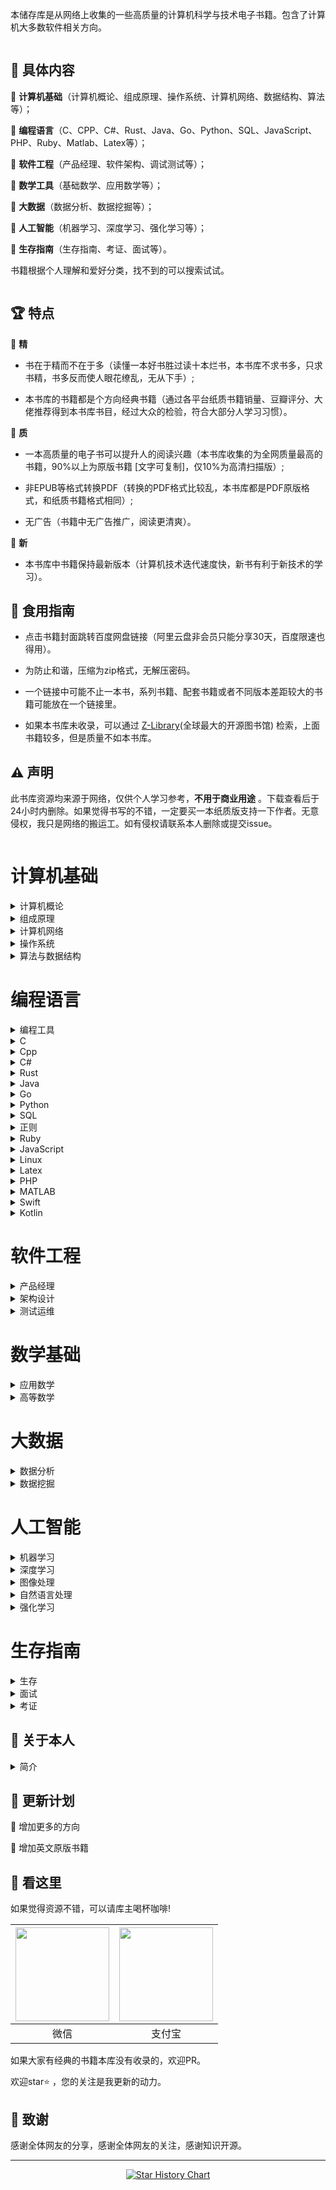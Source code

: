 本储存库是从网络上收集的一些高质量的计算机科学与技术电子书籍。包含了计算机大多数软件相关方向。

<img src="images/bg.jpg"  alt=""/>

## 📘 具体内容

🌟 **计算机基础**（计算机概论、组成原理、操作系统、计算机网络、数据结构、算法等）；

🌟 **编程语言**（C、CPP、C#、Rust、Java、Go、Python、SQL、JavaScript、PHP、Ruby、Matlab、Latex等）；

🌟 **软件工程**（产品经理、软件架构、调试测试等）；

🌟 **数学工具**（基础数学、应用数学等）；

🌟 **大数据**（数据分析、数据挖掘等）；

🌟 **人工智能**（机器学习、深度学习、强化学习等）；

🌟 **生存指南**（生存指南、考证、面试等）。

书籍根据个人理解和爱好分类，找不到的可以搜索试试。

<img src="images/class.svg"  alt=""/>

## 🏆 特点

🌟 **精**

* 书在于精而不在于多（读懂一本好书胜过读十本烂书，本书库不求书多，只求书精，书多反而使人眼花缭乱，无从下手）;

* 本书库的书籍都是个方向经典书籍（通过各平台纸质书籍销量、豆瓣评分、大佬推荐得到本书库书目，经过大众的检验，符合大部分人学习习惯）。

🌟 **质**

* 一本高质量的电子书可以提升人的阅读兴趣（本书库收集的为全网质量最高的书籍，90%以上为原版书籍 [文字可复制]，仅10%为高清扫描版）;

* 非EPUB等格式转换PDF（转换的PDF格式比较乱，本书库都是PDF原版格式，和纸质书籍格式相同）;

* 无广告（书籍中无广告推广，阅读更清爽）。

🌟 **新**

* 本书库中书籍保持最新版本（计算机技术迭代速度快，新书有利于新技术的学习）。

## 🚀 食用指南

* 点击书籍封面跳转百度网盘链接（阿里云盘非会员只能分享30天，百度限速也得用）。

* 为防止和谐，压缩为zip格式，无解压密码。

* 一个链接中可能不止一本书，系列书籍、配套书籍或者不同版本差距较大的书籍可能放在一个链接里。

* 如果本书库未收录，可以通过 [Z-Library](https://zh.zlibrary-east.se)(全球最大的开源图书馆) 检索，上面书籍较多，但是质量不如本书库。

## ⚠️ 声明

此书库资源均来源于网络，仅供个人学习参考，**不用于商业用途**
。下载查看后于24小时内删除。如果觉得书写的不错，一定要买一本纸质版支持一下作者。无意侵权，我只是网络的搬运工。如有侵权请联系本人删除或提交issue。

<img src="images/start.jpg"  alt=""/>

# 计算机基础

<details>
<summary>计算机概论</summary>

| <a href="https://pan.baidu.com/s/1Lr63nh-bSWiF4Z9DOrP_QQ?pwd=579o"> <img src="images/计算机概论/大话计算机 卷1-3.jpg" width="150px"   /></a> | <a href="https://pan.baidu.com/s/1ylI3cdh5YU_W-_xpMpQhpA?pwd=pm74"> <img src="images/计算机概论/计算机科学技术百科全书 (第三版).jpg" width="150px"   /></a> | <a href="https://pan.baidu.com/s/1k_ZvnrezFVcgpjUz4LEtUQ?pwd=93r7"> <img src="images/计算机概论/计算机科学概论 (第13版).jpg" width="150px"   /></a> | <a href="https://pan.baidu.com/s/1vmY9h5DOxZLXZ5w-5TNvrg?pwd=hga8"> <img src="images/计算机概论/计算机科学导论（第4版）.jpg" width="150px"  /></a> |
|-----------------------------------------------------------------------------------------------------------------------------------|------------------------------------------------------------------------------------------------------------------------------------------|---------------------------------------------------------------------------------------------------------------------------------------|------------------------------------------------------------------------------------------------------------------------------------|
| 大话计算机 卷1-3                                                                                                                        | 计算机科学技术百科全书<br> (第三版)                                                                                                                    | 计算机科学概论<br> (第13版)                                                                                                                    | 计算机科学导论<br>（第4版）                                                                                                                   |

</details>


<details>
<summary>组成原理</summary>

| <a href="https://pan.baidu.com/s/1jgbNy15-cO-Jo83ekpSsAA?pwd=aqak"> <img src="images/组成原理/计算机组成  结构化方法（原书第6版）.jpg" width="150px"  /></a> | <a href="https://pan.baidu.com/s/1gFmtF_ooa3WcKDww7-mpzw?pwd=tbrk"> <img src="images/组成原理/计算机组成与设计 硬件软件接口 (第5版).jpg" width="150px"   /></a> | <a href="https://pan.baidu.com/s/1IMt-mSkY9V-P_PoRmnpuTQ?pwd=5a8f"> <img src="images/组成原理/计算机组成与设计：硬件软件接口（ARM版）.jpg" width="150px"   /></a> | <a href="https://pan.baidu.com/s/1OecPfXZpa4OZrXlSHe3pXQ?pwd=9h9p"> <img src="images/组成原理/计算机组成与设计：硬件软件接口（RISC-V版）.jpg" width="150px"   /></a> | <a href="https://pan.baidu.com/s/1e-bqmc7h9YrZrbrCL0PMNw?pwd=l2tv"> <img src="images/组成原理/手把手教你设计CPU-RISC-V处理器篇.jpg" width="150px"  /></a> |
|------------------------------------------------------------------------------------------------------------------------------------------|---------------------------------------------------------------------------------------------------------------------------------------------|---------------------------------------------------------------------------------------------------------------------------------------------|------------------------------------------------------------------------------------------------------------------------------------------------|--------------------------------------------------------------------------------------------------------------------------------------------|
| 计算机组成 <br>（原书第6版）                                                                                                                        | 计算机组成与设计 <br> (第5版)                                                                                                                         | 计算机组成与设计<br>（ARM版）                                                                                                                          | 计算机组成与设计<br>（原书第5版·RISC-V版）                                                                                                                    | 手把手教你设计<br>CPU-RISC-V处理器篇                                                                                                                  |

| <a href="https://pan.baidu.com/s/14hoM_gYlpSB8wnEA7NOGoA?pwd=uikv"> <img src="images/组成原理/电脑组装、维护、维修全能一本通.jpg" width="150px"   /></a> | <a href="https://pan.baidu.com/s/1aWKmCn6I8T38Z4oM_GrRAQ?pwd=l1ar"> <img src="images/组成原理/计算机组装与维护.jpg" width="150px"  /></a> |
|---------------------------------------------------------------------------------------------------------------------------------------|-------------------------------------------------------------------------------------------------------------------------------|
| 电脑组装、维护、维修<br>全能一本通                                                                                                                   | 计算机组装与维护                                                                                                                      |

</details>

<details>
<summary>计算机网络</summary>

| <a href="https://pan.baidu.com/s/1Y3HIQQQf5Q1XDinRKDhILw?pwd=5tu5"> <img src="images/计算机网络/计算机网络 (第8版).jpg" width="150px"  /></a> | <a href="https://pan.baidu.com/s/1GK5n_jlb09onjgCx17jIdg?pwd=oaot"> <img src="images/计算机网络/计算机网络 自顶向下方法 (第七版).jpg" width="150px"   /></a> | <a href="https://pan.baidu.com/s/1Fjixqx-m_wP6Ce-9yCQBZA?pwd=0o4m"> <img src="images/计算机网络/网络是怎样连接的.jpg" width="150px"   /></a> | <a href="https://pan.baidu.com/s/1D0YGzpsS0HGAhhVscjAtBg?pwd=i416"> <img src="images/计算机网络/TCP IP详解 (第2版).jpg" width="150px"   /></a> | <a href="https://pan.baidu.com/s/1hZbqzLH7SLeVAjewg3Y8kw?pwd=u5xf"> <img src="images/计算机网络/计算机网络 系统方法 (第5版).jpg" width="150px"  /></a> |
|-----------------------------------------------------------------------------------------------------------------------------------|-------------------------------------------------------------------------------------------------------------------------------------------|---------------------------------------------------------------------------------------------------------------------------------|---------------------------------------------------------------------------------------------------------------------------------------|----------------------------------------------------------------------------------------------------------------------------------------|
| 计算机网络 (第8版)                                                                                                                       | 计算机网络 <br>自顶向下方法 (第七版)                                                                                                                    | 网络是怎样连接的                                                                                                                        | TCP IP详解 (第2版)                                                                                                                        | 计算机网络 <br>系统方法 (第5版)                                                                                                                   |

| <a href="https://pan.baidu.com/s/1PYhWooeO83keGyhpIPm01Q?pwd=2tnc"> <img src="images/计算机网络/图解HTTP.jpg" width="150px"   /></a> | <a href="https://pan.baidu.com/s/1qRwyW-Vtc8HwEEMxcjk3lg?pwd=e2mn"> <img src="images/计算机网络/图解TCPIP协议.jpg" width="150px"  /></a> |
|-------------------------------------------------------------------------------------------------------------------------------|---------------------------------------------------------------------------------------------------------------------------------|
| 图解HTTP                                                                                                                        | 图解TCPIP协议                                                                                                                       |

</details>

<details>
<summary>操作系统</summary>

| <a href="https://pan.baidu.com/s/1ORueUDElxP19tWReuQX2dg?pwd=2ujj"> <img src="images/操作系统/深入理解计算机系统（原书第3版）.jpg" width="150px"   /></a> | <a href="https://pan.baidu.com/s/13VhcATWABGq16kkBeuXDiw?pwd=ilps"> <img src="images/操作系统/现代操作系统 (第4版).jpg" width="150px"   /></a> | <a href="https://pan.baidu.com/s/1HDTfNKiGh5ephCIoFu3srA?pwd=1t8p"> <img src="images/操作系统/操作系统导论.jpg" width="150px"  /></a> |
|----------------------------------------------------------------------------------------------------------------------------------------|------------------------------------------------------------------------------------------------------------------------------------|-----------------------------------------------------------------------------------------------------------------------------|
| 深入理解计算机系统<br>（原书第3版）                                                                                                                   | 现代操作系统<br> (第4版)                                                                                                                   | 操作系统导论                                                                                                                      |

</details>

<details>
<summary>算法与数据结构</summary>

| <a href="https://pan.baidu.com/s/1sR7j9llPp3HRHSPpOIpwTw?pwd=a0l0"> <img src="images/算法与数据结构/算法导论（原书第3版）.jpg" width="150px"  /></a> | <a href="https://pan.baidu.com/s/1dpcUAAJYcbaZhIpD0DB7wA?pwd=k4te"> <img src="images/算法与数据结构/算法  (第4版).jpg" width="150px"   /></a> | <a href="https://pan.baidu.com/s/1Ua_xvIPOv1S1tY0AAm_FIQ?pwd=h5hz"> <img src="images/算法与数据结构/计算机程序设计艺术1.jpg" width="150px"   /></a> | <a href="https://pan.baidu.com/s/1_d7624s2boAOiJp0tfqviQ?pwd=0vfr"> <img src="images/算法与数据结构/labuladong的算法小抄 .jpg" width="150px"   /></a> | <a href="https://pan.baidu.com/s/1EN_sxbsu0BRlB8otT2CwdQ?pwd=nztq"> <img src="images/算法与数据结构/LeetCode 101 (C++ Version).jpg" width="150px"  /></a> |
|-------------------------------------------------------------------------------------------------------------------------------------|------------------------------------------------------------------------------------------------------------------------------------|-------------------------------------------------------------------------------------------------------------------------------------|-------------------------------------------------------------------------------------------------------------------------------------------|----------------------------------------------------------------------------------------------------------------------------------------------------|
| 算法导论<br>（原书第3版）                                                                                                                     | 算法  (第4版)                                                                                                                          | 计算机程序设计艺术                                                                                                                           | labuladong的<br>算法小抄                                                                                                                       | LeetCode 101 <br>(C++ Version)                                                                                                                     |

| <a href="https://pan.baidu.com/s/1mz0EYOdjeHlzSqRcZnw8XQ?pwd=8s2z"> <img src="images/算法与数据结构/编程珠玑.jpg" width="150px"  /></a> | <a href="https://pan.baidu.com/s/12NygbmBIYEGjGX1d8PQonw?pwd=2hcq"> <img src="images/算法与数据结构/大话数据结构【溢彩加强版】.jpg" width="150px"   /></a> | <a href="https://pan.baidu.com/s/1VAbo3ZzWKlj_fpG1fTjeBQ?pwd=cx39"> <img src="images/算法与数据结构/算法图解.jpg" width="150px"   /></a> | <a href="https://pan.baidu.com/s/18gBHyAmjCVCOjkjtTLMOFA?pwd=4ws5"> <img src="images/算法与数据结构/漫画算法 小灰的算法之旅.jpg" width="150px"   /></a> | <a href="https://pan.baidu.com/s/1q6LUrb2iVFlNH0ickN2AGg?pwd=m3iq"> <img src="images/算法与数据结构/数据结构 (第3版).jpg" width="150px"  /></a> |
|------------------------------------------------------------------------------------------------------------------------------|----------------------------------------------------------------------------------------------------------------------------------------|-------------------------------------------------------------------------------------------------------------------------------|---------------------------------------------------------------------------------------------------------------------------------------|------------------------------------------------------------------------------------------------------------------------------------|
| 编程珠玑                                                                                                                         | 大话数据结构<br>【溢彩加强版】                                                                                                                      | 算法图解                                                                                                                          | 漫画算法 小灰的算法之旅                                                                                                                          | 数据结构 (第3版)                                                                                                                         |

| <a href="https://pan.baidu.com/s/1Xlp3TwIksqVhxldtqj6MSQ?pwd=fi0d"> <img src="images/算法与数据结构/数据结构与算法分析 C语言描述（原书第2版）.jpg" width="150px"  /></a> | <a href="https://pan.baidu.com/s/15jGZTS8fPogcwl_V55U6Bg?pwd=ubrj"> <img src="images/算法与数据结构/数据结构与算法图解.jpg" width="150px"   /></a> | <a href="https://pan.baidu.com/s/1Up0sPQlJ6uqV0ElN6TgYGA?pwd=1124"> <img src="images/算法与数据结构/算法笔记.jpg" width="150px"   /></a> | <a href="https://pan.baidu.com/s/1R_gLEqpluvcYkBkCzf8zNg?pwd=ewxa"> <img src="images/算法与数据结构/算法精粹.jpg" width="150px"   /></a> | <a href="https://pan.baidu.com/s/1Rs0GCpoSAJAcHYGQCHQvBA?pwd=capx"> <img src="images/算法与数据结构/算法设计与分析基础 (第3版).jpg" width="150px"  /></a> |
|------------------------------------------------------------------------------------------------------------------------------------------------|------------------------------------------------------------------------------------------------------------------------------------|-------------------------------------------------------------------------------------------------------------------------------|-------------------------------------------------------------------------------------------------------------------------------|-----------------------------------------------------------------------------------------------------------------------------------------|
| 数据结构与算法分析<br> C语言描述（原书第2版）                                                                                                                     | 数据结构与算法图解                                                                                                                          | 算法笔记                                                                                                                          | 算法精粹                                                                                                                          | 算法设计与分析基础 <br>(第3版)                                                                                                                     |

</details>

# 编程语言

<details>
<summary>编程工具</summary>

| <a href="https://pan.baidu.com/s/1Aa2f4oBqocRdzQYY9-XAAg?pwd=r0o5"> <img src="images/编程工具/PyCharm 中文指南（Win版）v2.0.jpg" width="150px"   /></a> | <a href="https://pan.baidu.com/s/1q7sXG1_QLZInZaI549hfCw?pwd=ywcg"> <img src="images/编程工具/VSCode权威指南.jpg" width="150px"   /></a> | <a href="https://pan.baidu.com/s/17k5k04C6j3g7naQybqHhtg?pwd=ai3f"> <img src="images/编程工具/精通Git (第2版).jpg" width="150px"  /></a> |
|----------------------------------------------------------------------------------------------------------------------------------------------|----------------------------------------------------------------------------------------------------------------------------------|----------------------------------------------------------------------------------------------------------------------------------|
| PyCharm 中文指南<br>（Win版）v2.0                                                                                                                   | VSCode权威指南                                                                                                                       | 精通Git (第2版)                                                                                                                      |

</details>

<details>
<summary>C</summary>

| <a href="https://pan.baidu.com/s/10QgyuoIXaGdvHTwNlKKCBw?pwd=e1h7"> <img src="images/C/C程序设计语言（第2版）.jpg" width="150px"  /></a> | <a href="https://pan.baidu.com/s/1rqjllbH905KUWK3Zobt08w?pwd=mnqr"> <img src="images/C/C Primer Plus（第6版）.jpg" width="150px"   /></a> | <a href="https://pan.baidu.com/s/1IllvcG1hn8y2RcUz-pNasg?pwd=3nc5"> <img src="images/C/C语言程序设计 现代方法 (第2版.修订版).jpg" width="150px"   /></a> | <a href=" "> <img src="images/C/C和指针.jpg" width="150px"  /></a> |
|--------------------------------------------------------------------------------------------------------------------------------|---------------------------------------------------------------------------------------------------------------------------------------|-------------------------------------------------------------------------------------------------------------------------------------------|-----------------------------------------------------------------|
| C程序设计语言<br>（第2版）                                                                                                               | C Primer Plus<br>（第6版）                                                                                                                | C语言程序设计<br>现代方法 (第2版修订版)                                                                                                                  | C和指针                                                            |

</details>


<details>
<summary>Cpp</summary>

| <a href="https://pan.baidu.com/s/19v8pxjZZt0OjTYC0xdjtmw?pwd=oudq"> <img src="images/Cpp/C++ Primer (第5版).jpg" width="150px"  /></a> | <a href="https://pan.baidu.com/s/19v8pxjZZt0OjTYC0xdjtmw?pwd=oudq"> <img src="images/Cpp/C++ Primer习题集（第5版）.jpg" width="150px"   /></a> | <a href="https://pan.baidu.com/s/1N5KR36qg_fKQp6epB4YI2w?pwd=f10q"> <img src="images/Cpp/C++ Primer Plus (第6版).jpg" width="150px"   /></a> | <a href="https://pan.baidu.com/s/1gsHlOO6ZaQnCedjPpxYk3Q?pwd=zjaf"> <img src="images/Cpp/C++标准库 (第2版) .jpg" width="150px"   /></a> | <a href="https://www.aliyundrive.com/s/xdssexskRE7"> <img src="images/Cpp/C++程序设计语言（特别版）.jpg" width="150px"  /></a> |
|--------------------------------------------------------------------------------------------------------------------------------------|-----------------------------------------------------------------------------------------------------------------------------------------|--------------------------------------------------------------------------------------------------------------------------------------------|------------------------------------------------------------------------------------------------------------------------------------|---------------------------------------------------------------------------------------------------------------------|
| C++ Primer<br>(第5版)                                                                                                                  | C++ Primer习题集<br>（第5版）                                                                                                                  | C++ Primer Plus<br> (第6版)                                                                                                                  | C++标准库<br>(第2版)                                                                                                                    | C++程序设计语言<br>（特别版）                                                                                                  |

| <a href="https://pan.baidu.com/s/1o9Lox5SeRd94EzC9_wKRRA?pwd=bvcc"> <img src="images/Cpp/C++程序设计语言 第1～3部分（第4版）.jpg" width="150px"  /></a> | <a href="https://pan.baidu.com/s/1WKWU36Vl6EGiKozeXjQJjg?pwd=qt2c"> <img src="images/Cpp/C++程序设计语言 第4部分（第4版）.jpg" width="150px"   /></a> | <a href="https://pan.baidu.com/s/1k2CaxPvdza6duoOicOSTCA?pwd=wvi2"> <img src="images/Cpp/C++20高级编程（第5版）.jpg" width="150px"   /></a> | <a href=" "> <img src="images/Cpp/Effective Modern C++.jpg" width="150px"   /></a> | <a href="https://pan.baidu.com/s/1PQIkze5S829Tk9AejD0D4Q?pwd=tr7c"> <img src="images/Cpp/More Effective C++.jpg" width="150px"  /></a> |
|-------------------------------------------------------------------------------------------------------------------------------------------|------------------------------------------------------------------------------------------------------------------------------------------|-------------------------------------------------------------------------------------------------------------------------------------|------------------------------------------------------------------------------------|----------------------------------------------------------------------------------------------------------------------------------------|
| C++程序设计语言<br>第1～3部分（第4版）                                                                                                                  | C++程序设计语言<br>第4部分（第4版）                                                                                                                   | C++20高级编程<br>（第5版）                                                                                                                  | Effective Modern C++                                                               | More Effective C++                                                                                                                     |

| <a href="https://pan.baidu.com/s/1NzsNEIhiLIGQv8qBQoDlHA?pwd=toi5"> <img src="images/Cpp/明解C++.jpg" width="150px"  /></a> | <a href="https://pan.baidu.com/s/1kFdZA0gq-O_ezvpNJw2dEQ?pwd=joua"> <img src="images/Cpp/C++ Templates (第2版·中文版).jpg" width="150px"   /></a> | 
|---------------------------------------------------------------------------------------------------------------------------|----------------------------------------------------------------------------------------------------------------------------------------------|
| 明解C++                                                                                                                     | C++ Templates<br> (第2版·中文版)                                                                                                                  | 

</details>


<details>
<summary>C#</summary>

| <a href="https://pan.baidu.com/s/1QEEi07rohWX6qTuugZhBFg?pwd=v5e9"> <img src="images/Csharp/深入理解C（第3版）.jpg" width="150px"  /></a> | <a href="https://pan.baidu.com/s/1QGArtm97Fp6rU9mNCI372g?pwd=sada"> <img src="images/Csharp/C 图解教程  (第5版).jpg" width="150px"   /></a> |
|-----------------------------------------------------------------------------------------------------------------------------------|---------------------------------------------------------------------------------------------------------------------------------------|
| 深入理解C#<br>（第3版）                                                                                                                   | C# 图解教程<br>(第5版)                                                                                                                      | 

</details>

<details>
<summary>Rust</summary>

| <a href="https://pan.baidu.com/s/1VMIfVUNDK63F1sgMZAprew?pwd=u2sx"> <img src="images/Rust/Rust 程序设计（第2版）.jpg" width="150px"  /></a> | <a href="https://www.aliyundrive.com/s/4Z8meSc2ZXa"> <img src="images/Rust/精通Rust(第2版).jpg" width="150px"   /></a> |
|-------------------------------------------------------------------------------------------------------------------------------------|--------------------------------------------------------------------------------------------------------------------|
| Rust 程序设计<br>（第2版）                                                                                                                  | 精通Rust(第2版)                                                                                                        | 

</details>

<details>
<summary>Java</summary>

| <a href="https://pan.baidu.com/s/1xRgh4_Y-CUjheE7-mFOJrg?pwd=ntky"> <img src="images/Java/Java编程思想 (第5版).jpg" width="150px"  /></a> | <a href="https://pan.baidu.com/s/1FZdia1LC9HkUV8ErPUGXeA?pwd=02gd"> <img src="images/Java/深入理解Java虚拟机（第3版）.jpg" width="150px"   /></a> | <a href="https://pan.baidu.com/s/12LYkRbHu-p1s8Ke730gehA?pwd=ozy4"> <img src="images/Java/Java核心技术·卷I（原书第12版）.jpg" width="150px"   /></a> | <a href="https://pan.baidu.com/s/12ggzpkaP0tMYufsvqLjIPQ?pwd=ftre"> <img src="images/Java/Java实战 (第2版).jpg" width="150px"   /></a> | <a href="https://pan.baidu.com/s/1KenqX4xrUJGIIW6EXx-NOQ?pwd=3rqa"> <img src="images/Java/Effective Java (第3版).jpg" width="150px"  /></a> |
|-------------------------------------------------------------------------------------------------------------------------------------|----------------------------------------------------------------------------------------------------------------------------------------|-------------------------------------------------------------------------------------------------------------------------------------------|------------------------------------------------------------------------------------------------------------------------------------|-------------------------------------------------------------------------------------------------------------------------------------------|
| Java编程思想<br> (第5版)                                                                                                                  | 深入理解Java虚拟机<br>（第3版）                                                                                                                   | Java核心技术<br>（原书第12版）                                                                                                                      | Java实战 (第2版)                                                                                                                       | Effective Java<br> (第3版)                                                                                                                  |

| <a href="https://pan.baidu.com/s/1IivYH8DWtbSLZyywyIJXCg?pwd=5izv"> <img src="images/Java/spring boot Vue3.jpg" width="150px"  /></a> | <a href="https://pan.baidu.com/s/1qvQfsBpdEvtG-VxGiPfyaQ?pwd=d667"> <img src="images/Java/spring boot实战：.jpg" width="150px"   /></a> | <a href="https://pan.baidu.com/s/1RA3rI-2-DXq0OEfGPzDdDg?pwd=350t"> <img src="images/Java/Spring Boot实战.jpg" width="150px"   /></a> | <a href="https://pan.baidu.com/s/1awMWbyLQQtNVWvMoWdtcfQ?pwd=6a8p"> <img src="images/Java/Spring实战（第6版）.jpg" width="150px"   /></a> | <a href="https://pan.baidu.com/s/1EDdzHGrIPhyNEocjYP-T_A?pwd=me3e"> <img src="images/Java/Spring微服务实战（第2版）.jpg" width="150px"  /></a> |
|---------------------------------------------------------------------------------------------------------------------------------------|--------------------------------------------------------------------------------------------------------------------------------------|-------------------------------------------------------------------------------------------------------------------------------------|-------------------------------------------------------------------------------------------------------------------------------------|---------------------------------------------------------------------------------------------------------------------------------------|
| spring boot Vue3                                                                                                                      | spring boot实战：                                                                                                                       | Spring Boot实战                                                                                                                       | Spring实战（第6版）                                                                                                                       | Spring微服务实战<br>（第2版）                                                                                                                  |

| <a href="https://pan.baidu.com/s/1bU55hYyCbMy-jGJ6_dYHAg?pwd=bic0"> <img src="images/Java/Kafka权威指南（第2版）.jpg" width="150px"   /></a> | <a href="https://pan.baidu.com/s/1UvwQJ0B0getRn_crvLAKnQ?pwd=gm2c"> <img src="images/Java/深入理解Kafka：核心设计与实践原理.jpg" width="150px"   /></a> | <a href="https://pan.baidu.com/s/1ps1GE9gPkC2ziMDSDFJVaw?pwd=r22u"> <img src="images/Java/MyBatis从入门到精通.jpg" width="150px"  /></a> |
|--------------------------------------------------------------------------------------------------------------------------------------|-------------------------------------------------------------------------------------------------------------------------------------------|------------------------------------------------------------------------------------------------------------------------------------|
| Kafka权威指南<br>（第2版）                                                                                                                   | 深入理解Kafka：<br>核心设计与实践原理                                                                                                                   | MyBatis<br>从入门到精通                                                                                                                  |

</details>


<details>
<summary>Go</summary>

| <a href="https://pan.baidu.com/s/16Uh_njzMnrYrLQ6CADEbhg?pwd=2rs0"> <img src="images/Go/Go语言圣经.jpg" width="150px"   /></a> | <a href="https://pan.baidu.com/s/1kMmNgQn3kLgm0xIRnmhklg?pwd=g2gg"> <img src="images/Go/Go语言学习笔记.jpg" width="150px"  /></a> |
|----------------------------------------------------------------------------------------------------------------------------|-----------------------------------------------------------------------------------------------------------------------------|
| Go程序设计语言                                                                                                                   | Go语言学习笔记                                                                                                                    |

</details>

<details>
<summary>Python</summary>

| <a href="https://pan.baidu.com/s/1qKu-mARQ3tUq0CBkI-1K4g?pwd=php4"> <img src="images/Python/Effect Python.jpg" width="150px"  /></a> | <a href="https://pan.baidu.com/s/1HvJbsEsLZ5dKhBuNMEfYGw?pwd=m6bk"> <img src="images/Python/Flash Web开发 (第2版).jpg" width="150px"   /></a> | <a href="https://pan.baidu.com/s/105gqW1pRN5tNCyudXBC_pA?pwd=1e4d"> <img src="images/Python/Flask Web开发实战.jpg" width="150px"   /></a> | <a href="https://pan.baidu.com/s/1cVTJ9nyw5T0NZbCaPICy3Q?pwd=rdto"> <img src="images/Python/Pandas数据处理与分析.jpg" width="150px"   /></a> | <a href="https://pan.baidu.com/s/1N3xw70viZz5P6UFwaUSayw?pwd=nx1l"> <img src="images/Python/Python asyncio 并发编程.jpg" width="150px"  /></a> |
|--------------------------------------------------------------------------------------------------------------------------------------|-------------------------------------------------------------------------------------------------------------------------------------------|---------------------------------------------------------------------------------------------------------------------------------------|---------------------------------------------------------------------------------------------------------------------------------------|--------------------------------------------------------------------------------------------------------------------------------------------|
| Effect Python                                                                                                                        | Flash Web开发<br> (第2版)                                                                                                                     | Flask Web开发实战                                                                                                                         | Pandas数据处理与分析                                                                                                                         | Python asyncio <br>并发编程                                                                                                                    |

| <a href="https://pan.baidu.com/s/1icuNwkHwt1waLxQAD-eDJQ?pwd=l113"> <img src="images/Python/Python Qt GUI与数据可视化编程.jpg" width="150px"  /></a> | <a href="https://pan.baidu.com/s/1ovSUOIITdZyGfxAOHIcuxQ?pwd=wj6b"> <img src="images/Python/Python3网络爬虫开发实战 第2版.jpg" width="150px"   /></a> | <a href="https://pan.baidu.com/s/1aH8hmdrs8J7oLMuZE2gb6g?pwd=hcl6"> <img src="images/Python/Python编程：从入门到实践（第3版）.jpg" width="150px"   /></a> | <a href="https://pan.baidu.com/s/1RYYLYquK5X-4OipoP8E3Gw?pwd=88xa"> <img src="images/Python/Python基础教程 (第3版).jpg" width="150px"   /></a> | <a href="https://pan.baidu.com/s/1Kzv0rSzk0hwBmfh5EA8oPw?pwd=1fy0"> <img src="images/Python/Python让繁琐工作自动化.jpg" width="150px"  /></a> |
|----------------------------------------------------------------------------------------------------------------------------------------------|---------------------------------------------------------------------------------------------------------------------------------------------|----------------------------------------------------------------------------------------------------------------------------------------------|------------------------------------------------------------------------------------------------------------------------------------------|---------------------------------------------------------------------------------------------------------------------------------------|
| Python Qt GUI与<br>数据可视化编程                                                                                                                    | Python3网络爬虫<br>开发实战 第2版                                                                                                                     | Python编程<br>从入门到实践<br>（第3版）                                                                                                                  | Python基础教程<br> (第3版)                                                                                                                     | Python让繁琐工作<br>自动化                                                                                                                    |

| <a href="https://pan.baidu.com/s/16uCjRfjPrEW46Ao9iqXTRg?pwd=xk1o"> <img src="images/Python/Python网络爬虫权威指南 (第2版).jpg" width="150px"  /></a> | <a href="https://pan.baidu.com/s/1GGXo7kOhJiLxbQeUDIq02A?pwd=exah"> <img src="images/Python/Selenium3自动化测试实战.jpg" width="150px"   /></a> | <a href="https://pan.baidu.com/s/1bl-RB5khZfBb6v9szeHuxw?pwd=kng9"> <img src="images/Python/SQLAlchemy Python数据库实战.jpg" width="150px"   /></a> | <a href="https://pan.baidu.com/s/14NGL6OrA6vGVWbzwEpumPA?pwd=pjh6"> <img src="images/Python/流畅的 Python（第2版）.jpg" width="150px"   /></a> | <a href="https://pan.baidu.com/s/1eb6jS1HhxwEAbgcUqYwCdw?pwd=o157"> <img src="images/Python/明解Python.jpg" width="150px"  /></a> |
|---------------------------------------------------------------------------------------------------------------------------------------------|------------------------------------------------------------------------------------------------------------------------------------------|------------------------------------------------------------------------------------------------------------------------------------------------|-----------------------------------------------------------------------------------------------------------------------------------------|---------------------------------------------------------------------------------------------------------------------------------|
| Python网络爬虫权威<br>指南 (第2版)                                                                                                                    | Selenium3自动化测<br>试实战                                                                                                                     | SQLAlchemy <br>Python数据库实战                                                                                                                     | 流畅的 Python（第2版）                                                                                                                         | 明解Python                                                                                                                        |

</details>

<details>
<summary>SQL</summary>

| <a href="https://pan.baidu.com/s/1QQBiZHa7lhcyyb_ZJ3fYsw?pwd=739h"> <img src="images/SQL/MySQL基础教程.jpg" width="150px"  /></a> | <a href="https://pan.baidu.com/s/1Lj2pBOgStQwz36CzIEFlQg?pwd=y64o"> <img src="images/SQL/MySQL是怎样运行的.jpg" width="150px"   /></a> | <a href="https://pan.baidu.com/s/1kNQ-7ZUIvsIfltsXbqiwtg?pwd=6hxq"> <img src="images/SQL/SQL必知必会 (第5版).jpg" width="150px"   /></a> | <a href="https://pan.baidu.com/s/1ZiqF8lahdaJVij17Tb9EpQ?pwd=jaqc"> <img src="images/SQL/SQL基础教程 (第2版).jpg" width="150px"   /></a> | <a href="https://pan.baidu.com/s/1p0IUVdou-IF4gLbs8OcVlw?pwd=yx0c"> <img src="images/SQL/SQL进阶教程.jpg" width="150px"  /></a> |
|-------------------------------------------------------------------------------------------------------------------------------|----------------------------------------------------------------------------------------------------------------------------------|------------------------------------------------------------------------------------------------------------------------------------|------------------------------------------------------------------------------------------------------------------------------------|-----------------------------------------------------------------------------------------------------------------------------|
| MySQL基础教程                                                                                                                     | MySQL是怎样运行的                                                                                                                      | SQL必知必会<br> (第5版)                                                                                                                  | SQL基础教程 (第2版)                                                                                                                      | SQL进阶教程                                                                                                                     |

| <a href="https://pan.baidu.com/s/16A1NC40ln_NbtVEbHRjwUQ?pwd=8n0w"> <img src="images/SQL/高性能MYSQL（第3版).jpg" width="150px"  /></a> | <a href="https://pan.baidu.com/s/16A1NC40ln_NbtVEbHRjwUQ?pwd=8n0w"> <img src="images/SQL/高性能MYSQL（第四版）.jpg" width="150px"   /></a> | <a href="https://pan.baidu.com/s/1cEw1jLejuWcvHTji9BSKbg?pwd=w3i6"> <img src="images/SQL/数据库系统概念 (第6版).jpg" width="150px"   /></a> | <a href="https://pan.baidu.com/s/13iPcSKT8sRCIsSxG_WFsSA?pwd=fjmv"> <img src="images/SQL/Redis开发与运维.jpg" width="150px"   /></a> | <a href="https://pan.baidu.com/s/1zV1OVzWiXi3oyTDaGb66fw?pwd=84q5"> <img src="images/SQL/Redis设计与实现.jpg" width="150px"  /></a> |
|-----------------------------------------------------------------------------------------------------------------------------------|------------------------------------------------------------------------------------------------------------------------------------|------------------------------------------------------------------------------------------------------------------------------------|---------------------------------------------------------------------------------------------------------------------------------|--------------------------------------------------------------------------------------------------------------------------------|
| 高性能MYSQL<br>（第3版)                                                                                                                 | 高性能MYSQL<br>（第四版）                                                                                                                  | 数据库系统概念<br> (第6版)                                                                                                                  | Redis开发与运维                                                                                                                      | Redis设计与实现                                                                                                                     |

| <a href="https://pan.baidu.com/s/1hQ0ozAE7M_An2V3oxBptLg?pwd=rlyt"> <img src="images/SQL/MongoDB实战  (第2版).jpg" width="150px"   /></a> | <a href="https://pan.baidu.com/s/1rLiKn9NQgtJ_-ul5h4i3gw?pwd=tih1"> <img src="images/SQL/SQL Server从入门到精通.jpg" width="150px"   /></a> | <a href="https://pan.baidu.com/s/15DH6Xw99VaGK4jBdU4l_QA?pwd=j3fr"> <img src="images/SQL/收获不止Oracle 第2版.jpg" width="150px"   /></a> | <a href="https://pan.baidu.com/s/1jhWGsCTQdPPdi1RUUCkS1w?pwd=ejsx"> <img src="images/SQL/PostgreSQL 技术内幕.jpg" width="150px"  /></a> |
|---------------------------------------------------------------------------------------------------------------------------------------|---------------------------------------------------------------------------------------------------------------------------------------|-------------------------------------------------------------------------------------------------------------------------------------|-------------------------------------------------------------------------------------------------------------------------------------|
| MongoDB实战 <br> (第2版)                                                                                                                  | SQL Server<br>从入门到精通                                                                                                                  | 收获不止Oracle <br>（第2版）                                                                                                                | PostgreSQL<br>技术内幕                                                                                                                  |

</details>

<details>
<summary>正则</summary>

| <a href="https://pan.baidu.com/s/1sBvYUK3kaQjvZdEQKs8kTQ?pwd=2jrh"> <img src="images/正则/正则表达式必知必会 (修订版).jpg" width="150px"   /></a> | <a href="https://pan.baidu.com/s/1cDQnfQw6mCZmwyFODEptaQ?pwd=hhm5"> <img src="images/正则/正则指引（第2版）.jpg" width="150px"  /></a> |
|-------------------------------------------------------------------------------------------------------------------------------------|------------------------------------------------------------------------------------------------------------------------------|
| 正则表达式必知必会<br> (修订版)                                                                                                                 | 正则指引（第2版）                                                                                                                    |

</details>

<details>
<summary>Ruby</summary>

| <a href=" "> <img src="images/Ruby/Ruby元编程 .jpg" width="150px"  /></a> |
|------------------------------------------------------------------------|
| Ruby元编程                                                                |

</details>

<details>
<summary>JavaScript</summary>

| <a href="https://pan.baidu.com/s/1fOWwXysrmq7hl1PQzFaLag?pwd=eehq"> <img src="images/JavaScript/你不知道的JavaScript.jpg" width="150px"  /></a> | <a href="https://pan.baidu.com/s/1OqwhMtDBKBOdQIxqSyT6eQ?pwd=vtrw"> <img src="images/JavaScript/JavaScript高级程序设计 (第4版).jpg" width="150px"   /></a> | <a href="https://pan.baidu.com/s/1vQjp9N3TH0adlHkjiFx53w?pwd=dd54"> <img src="images/JavaScript/JavaScript权威指南 (第7版).jpg" width="150px"   /></a> | <a href="https://pan.baidu.com/s/1wwFCVL-HQrtuEdKaDLq4Tw?pwd=ad5y"> <img src="images/JavaScript/vue.jpg" width="150px"   /></a> | <a href="https://pan.baidu.com/s/1e8ChuPnPDFrGKqogKwxhJg?pwd=yi3a"> <img src="images/JavaScript/深入解析CSS.jpg" width="150px"  /></a> |
|--------------------------------------------------------------------------------------------------------------------------------------------|----------------------------------------------------------------------------------------------------------------------------------------------------|--------------------------------------------------------------------------------------------------------------------------------------------------|---------------------------------------------------------------------------------------------------------------------------------|------------------------------------------------------------------------------------------------------------------------------------|
| 你不知道的<br>JavaScript                                                                                                                        | JavaScript高级<br>程序设计 (第4版)                                                                                                                         | JavaScript权威<br>指南 (第7版)                                                                                                                         | vue.js设计与实现                                                                                                                     | 深入解析CSS                                                                                                                            |

| <a href="https://pan.baidu.com/s/1KerYALOaiC_GYhCM0it-Mg?pwd=afje"> <img src="images/JavaScript/CSS世界.jpg" width="150px"  /></a> | <a href="https://pan.baidu.com/s/1ZoBugvbyMvAdlL8h6BIjkA?pwd=tgwt"> <img src="images/JavaScript/CSS新世界.jpg" width="150px"   /></a> | <a href="https://pan.baidu.com/s/1fySZvbT5tBSJ994mqd1UJg?pwd=24d7"> <img src="images/JavaScript/CSS选择器世界.jpg" width="150px"   /></a> | <a href="https://pan.baidu.com/s/16yVIWy4bki0u3zMJN9Jsbg?pwd=bgu0"> <img src="images/JavaScript/深入浅出Node.jpg" width="150px"   /></a> | <a href="https://pan.baidu.com/s/1T7PNdLkLjUXYiBeq2NerDg?pwd=zxcf"> <img src="images/JavaScript/小程序开发原理与实战.jpg" width="150px"  /></a> |
|----------------------------------------------------------------------------------------------------------------------------------|------------------------------------------------------------------------------------------------------------------------------------|--------------------------------------------------------------------------------------------------------------------------------------|--------------------------------------------------------------------------------------------------------------------------------------|---------------------------------------------------------------------------------------------------------------------------------------|
| CSS世界                                                                                                                            | CSS新世界                                                                                                                             | CSS选择器世界                                                                                                                             | 深入浅出Node                                                                                                                             | 小程序开发原理<br>与实战                                                                                                                        |

| <a href="https://pan.baidu.com/s/1uiduNNHyvWyHx-ZnpfrFEw?pwd=gu12"> <img src="images/JavaScript/jQuery实战（第三版）.jpg" width="150px"  /></a> | <a href="https://pan.baidu.com/s/1hhJ6FuZP0dFt-DY1sAFYAw?pwd=nsh0"> <img src="images/JavaScript/TypeScript编程.jpg" width="150px"   /></a> | <a href="https://pan.baidu.com/s/1h1GBMU7Y6E3JuGjqpvvAIA?pwd=hvix"> <img src="images/JavaScript/揭秘Angular（第2版）.jpg" width="150px"   /></a> | <a href="https://pan.baidu.com/s/1wv2lCTEofI41mGxn8AeSxA?pwd=7ux1"> <img src="images/JavaScript/深入React技术栈.jpg" width="150px"   /></a> | <a href="https://pan.baidu.com/s/1HSEeOvh-wmGVBZg03Pa6-Q?pwd=p9zc"> <img src="images/JavaScript/深入理解ES6.jpg" width="150px"  /></a> |
|------------------------------------------------------------------------------------------------------------------------------------------|------------------------------------------------------------------------------------------------------------------------------------------|--------------------------------------------------------------------------------------------------------------------------------------------|----------------------------------------------------------------------------------------------------------------------------------------|------------------------------------------------------------------------------------------------------------------------------------|
| jQuery实战<br>（第三版）                                                                                                                        | TypeScript编程                                                                                                                             | 揭秘Angular<br>（第2版）                                                                                                                         | 深入React技术栈                                                                                                                             | 深入理解ES6                                                                                                                            |

</details>


<details>
<summary>Linux</summary>

| <a href="https://pan.baidu.com/s/17dHxkOS5syPcC48nKfE-ig?pwd=g8mq"> <img src="images/Linux/Linux UNIX系统编程手册.jpg" width="150px"  /></a> | <a href="https://pan.baidu.com/s/1A_WQlPS_V0qK6yUnnYxvdQ?pwd=b8rx"> <img src="images/Linux/Linux常用命令自学手册.jpg" width="150px"   /></a> | <a href="https://pan.baidu.com/s/162xexrAKcXpIbbM-j9iEMA?pwd=5z0l"> <img src="images/Linux/Linux命令行与Shell脚本编程大全 (第4版).jpg" width="150px"   /></a> | <a href="https://pan.baidu.com/s/1qfPxmZAlf8-A_YgCtpTwtA?pwd=0yaa"> <img src="images/Linux/Linux命令行大全（第2版）.jpg" width="150px"   /></a> | <a href="https://pan.baidu.com/s/1nVjPircsOnHrkJHMGMj7_A?pwd=2ylg"> <img src="images/Linux/Unix&Liunx大学教程.jpg" width="150px"  /></a> |
|----------------------------------------------------------------------------------------------------------------------------------------|--------------------------------------------------------------------------------------------------------------------------------------|---------------------------------------------------------------------------------------------------------------------------------------------------|----------------------------------------------------------------------------------------------------------------------------------------|--------------------------------------------------------------------------------------------------------------------------------------|
| Linux UNIX<br>系统编程手册                                                                                                                   | Linux常用命令<br>自学手册                                                                                                                    | Linux命令行与<br>Shell脚本编程大全<br>(第4版)                                                                                                                 | Linux命令行大全<br>（第2版）                                                                                                                    | Unix&Liunx<br>大学教程                                                                                                                   |

| <a href=" "> <img src="images/Linux/UNIX环境高级编程 (第3版).jpg" width="150px"  /></a> | <a href=" "> <img src="images/Linux/UNIX编程艺术.jpg" width="150px"   /></a> | <a href="https://www.aliyundrive.com/s/Bhmcsh3GDqb"> <img src="images/Linux/UNIX网络编程 卷1 (第3版).jpg" width="150px"   /></a> | <a href=" "> <img src="images/Linux/UNIX网络编程 卷2 (第2版).jpg" width="150px"   /></a> | <a href=" "> <img src="images/Linux/深入Linux内核架构.jpg" width="150px"  /></a> |
|---------------------------------------------------------------------------------|--------------------------------------------------------------------------|---------------------------------------------------------------------------------------------------------------------------|-----------------------------------------------------------------------------------|----------------------------------------------------------------------------|
| UNIX环境高级编程<br>(第3版)                                                             | UNIX编程艺术                                                                 | UNIX网络编程 <br>卷1 (第3版)                                                                                                     | UNIX网络编程<br> 卷2 (第2版)                                                             | 深入Linux内核架构                                                                |

| <a href="https://pan.baidu.com/s/1-69RxtYMF4P88j9s2OKdwA?pwd=f493"> <img src="images/Linux/鸟哥的Linux私房菜 (第3版).jpg" width="150px"  /></a> | <a href="https://pan.baidu.com/s/1RAPPDVIEWlfWM1w9U2BSSg?pwd=slmg"> <img src="images/Linux/鸟哥的Linux私房菜 (第4版).jpg" width="150px"   /></a> | <a href="https://pan.baidu.com/s/1nOwquXbXjVenruTUw_KX0A?pwd=w17p"> <img src="images/Linux/Vim实用技巧 (第2版).jpg" width="150px"   /></a> | <a href="https://pan.baidu.com/s/1m6aan0gjmS40bHb4J4pgug?pwd=k3e2"> <img src="images/Linux/Ubuntu Linux操作系统：微课版.jpg" width="150px"   /></a> | <a href="https://pan.baidu.com/s/19dWVwvBElJa5kmqUejmXIg?pwd=raji"> <img src="images/Linux/Linux网络操作系统项目教程（RHEL 7.4CentOS 7.4）（第3版）.jpg" width="150px"   /></a> |
|-----------------------------------------------------------------------------------------------------------------------------------------|------------------------------------------------------------------------------------------------------------------------------------------|--------------------------------------------------------------------------------------------------------------------------------------|---------------------------------------------------------------------------------------------------------------------------------------------|-----------------------------------------------------------------------------------------------------------------------------------------------------------------|
| 鸟哥的Linux私房菜<br>(第3版)                                                                                                                    | 鸟哥的Linux私房菜<br>(第4版)                                                                                                                     | Vim实用技巧<br>(第2版)                                                                                                                     | Ubuntu Linux操作<br>系统 微课版                                                                                                                    | Linux网络操作系统<br>项目教程（CentOS 7.4）<br>（第3版）                                                                                                                        |

</details>


<details>
<summary>Latex</summary>

| <a href="https://pan.baidu.com/s/1OLW5Xhx0OH10nQUXzyIstw?pwd=rgno"> <img src="images/Latex/Latex Notes 雷太赫排版系统简介.jpg" width="150px"  /></a> |
|---------------------------------------------------------------------------------------------------------------------------------------------|
| Latex Notes <br>雷太赫排版系统简介                                                                                                                   |

</details>

<details>
<summary>PHP</summary>

| <a href=" "> <img src="images/PHP/Modern PHP  中文版.jpg" width="150px"  /></a> |
|------------------------------------------------------------------------------|
| Modern PHP <br> 中文版                                                          |

</details>

<details>
<summary>MATLAB</summary>

| <a href="https://pan.baidu.com/s/1haOPzzwIaFnWPeiY2FuT_A?pwd=0u87"> <img src="images/MATLAB/MATLAB从入门到精通.jpg" width="150px"  /></a> |
|-------------------------------------------------------------------------------------------------------------------------------------|
| MATLAB从入门到精通                                                                                                                        |

</details>

<details>
<summary>Swift</summary>

| <a href="https://pan.baidu.com/s/19g8V4fVILt8G5ABbb-SEPg?pwd=xsq6"> <img src="images/Swift/Swift进阶.jpg" width="150px"  /></a> |
|-------------------------------------------------------------------------------------------------------------------------------|
| Swift进阶                                                                                                                       |

</details>

<details>
<summary>Kotlin</summary>

| <a href="https://pan.baidu.com/s/1QsbBn6Qd6tgjEjtCj45OSw?pwd=fg42"> <img src="images/Kotlin/Android编程权威指南.jpg" width="150px"  /></a> | <a href="https://pan.baidu.com/s/1mrPJ9pv8rdJPYZ27tHz4oA?pwd=mknf"> <img src="images/Kotlin/kotlin实战.jpg" width="150px"  /></a> |
|--------------------------------------------------------------------------------------------------------------------------------------|---------------------------------------------------------------------------------------------------------------------------------|
| Android编程<br>权威指南                                                                                                                    | kotlin实战                                                                                                                        |

</details>

# 软件工程

<details>
<summary>产品经理</summary>
</details>

<details>
<summary>架构设计</summary>

| <a href="https://pan.baidu.com/s/1aiqak_X1yUjPB1_RVSh8nQ?pwd=0txx"> <img src="images/架构设计/大话设计模式.jpg" width="150px"  /></a> | <a href="https://pan.baidu.com/s/1vcFWdvWFarIT2Ns9HH7CJg?pwd=ndtn"> <img src="images/架构设计/凤凰架构.jpg" width="150px"   /></a> | <a href="https://pan.baidu.com/s/1az1uK2tSq6UXJCqEZKmvnQ?pwd=7ldz"> <img src="images/架构设计/架构整洁之道.jpg" width="150px"   /></a> | <a href="https://pan.baidu.com/s/1KzMldCa18M82va6mLW7APw?pwd=x5jq"> <img src="images/架构设计/设计模式 可复用面向对象软件的基础（典藏版）.jpg" width="150px"   /></a> | <a href="https://pan.baidu.com/s/1snTr4TpxF4j5QE4R6Xrazg?pwd=spz9"> <img src="images/架构设计/设计模式的艺术：软件开发人员内功修炼之道.jpg" width="150px"  /></a> |
|-----------------------------------------------------------------------------------------------------------------------------|----------------------------------------------------------------------------------------------------------------------------|------------------------------------------------------------------------------------------------------------------------------|----------------------------------------------------------------------------------------------------------------------------------------------|-------------------------------------------------------------------------------------------------------------------------------------------|
| 大话设计模式                                                                                                                      | 凤凰架构                                                                                                                       | 架构整洁之道                                                                                                                       | 设计模式 可复用<br>面向对象软件的<br>基础（典藏版）                                                                                                               | 设计模式的艺术<br>软件开发人员内功<br>修炼之道                                                                                                               |

| <a href="https://pan.baidu.com/s/1ECUGB_uZKz_ia45fbTtbfw?pwd=kaam"> <img src="images/架构设计/设计模式之美.jpg" width="150px"   /></a> | <a href="https://pan.baidu.com/s/1XZ5wvUVb05x_N6MvaJjtFw?pwd=fq2h"> <img src="images/架构设计/图解设计模式.jpg" width="150px"   /></a> | <a href="https://pan.baidu.com/s/1EAaJyRFloBOm4wNfh_vEUQ?pwd=q3l3"> <img src="images/架构设计/微服务架构设计模式.jpg" width="150px"  /></a> | <a href="https://pan.baidu.com/s/1z3ULNlJV43VFDSfj2kWKwg?pwd=xim5"> <img src="images/架构设计/软件工程 （第10版）.jpg" width="150px"  /></a> | <a href="https://pan.baidu.com/s/182P5QjV1IgVw13JJyE-lqw?pwd=didl"> <img src="images/架构设计/写给大家看的设计书（第4版）（平装）.jpg" width="150px"  /></a> |
|------------------------------------------------------------------------------------------------------------------------------|------------------------------------------------------------------------------------------------------------------------------|--------------------------------------------------------------------------------------------------------------------------------|----------------------------------------------------------------------------------------------------------------------------------|-----------------------------------------------------------------------------------------------------------------------------------------|
| 设计模式之美                                                                                                                       | 图解设计模式                                                                                                                       | 微服务架构设计模式                                                                                                                      | 软件工程<br>（第10版）                                                                                                                   | 写给大家看的设计书<br>（第4版）                                                                                                                      |

| <a href="https://pan.baidu.com/s/1zDiZ2xn2yC4tAcQCRU6DHQ?pwd=cawv"> <img src="images/架构设计/游戏引擎架构（第2版）.jpg" width="150px"  /></a> | <a href="https://pan.baidu.com/s/1u_LXzGoifyL12hCT0A2vBA?pwd=9ooe"> <img src="images/架构设计/代码随想录 八股文.jpg" width="150px"  /></a> |
|----------------------------------------------------------------------------------------------------------------------------------|--------------------------------------------------------------------------------------------------------------------------------|
| 游戏引擎架构<br>（第2版）                                                                                                                  | 代码随想录<br>八股文(第四版)                                                                                                              |

</details>

<details>
<summary>测试运维</summary>

| <a href="https://pan.baidu.com/s/1AXra5HbxEF1JR6ABYK6bHw?pwd=tvzu"> <img src="images/K8S/Docker 容器与容器云（第2版）.jpg" width="150px"  /></a> | <a href="https://pan.baidu.com/s/1QQJg8D8GYhBnniF2_aMTxg?pwd=12vg"> <img src="images/K8S/Kubernetes修炼手册.jpg" width="150px"   /></a> | <a href="https://pan.baidu.com/s/1mfXSvmaKOix24gEOMduKxw?pwd=81fu"> <img src="images/K8S/kubernet权威指南.jpg" width="150px"   /></a> | <a href="https://pan.baidu.com/s/1meZM_zK_faecK6ZPOzcL1g?pwd=ll98"> <img src="images/K8S/深入剖析Kubernetes.jpg" width="150px"   /></a> | <a href="https://pan.baidu.com/s/1i9GubQdNbt1Wno6GohYYmA?pwd=ku0t"> <img src="images/K8S/深入浅出Docker.jpg" width="150px"  /></a> |
|----------------------------------------------------------------------------------------------------------------------------------------|-------------------------------------------------------------------------------------------------------------------------------------|-----------------------------------------------------------------------------------------------------------------------------------|-------------------------------------------------------------------------------------------------------------------------------------|--------------------------------------------------------------------------------------------------------------------------------|
| Docker 容器与<br>容器云（第2版）                                                                                                                 | Kubernetes修炼手册                                                                                                                      | kubernet权威指南                                                                                                                      | 深入剖析Kubernetes                                                                                                                      | 深入浅出Docker                                                                                                                     |

| <a href="https://pan.baidu.com/s/1BV9GmdyF7KpkZtKxIUUAeg?pwd=r4dw"> <img src="images/测试运维/全栈性能测试修炼宝典JMeter实战.jpg" width="150px"  /></a> | <a href="https://pan.baidu.com/s/1_QDiQRdpVSDV96J_RequoA?pwd=46xa"> <img src="images/测试运维/软件调试.jpg" width="150px"  /></a> | <a href="https://pan.baidu.com/s/1ZXXf3TGNkLZszNXj0tiI6w?pwd=93e0"> <img src="images/K8S/DevOps实践指南.jpg" width="150px"  /></a> | <a href="https://pan.baidu.com/s/1YGjs0JhJIIU9h0cz8lsgTQ?pwd=tjpc"> <img src="images/K8S/持续交付  发布可靠软件的系统方法.jpg" width="150px"  /></a> |
|-----------------------------------------------------------------------------------------------------------------------------------------|---------------------------------------------------------------------------------------------------------------------------|--------------------------------------------------------------------------------------------------------------------------------|---------------------------------------------------------------------------------------------------------------------------------------|
| 全栈性能测试修炼<br>宝典 JMeter实战                                                                                                                 | 软件调试<br> (第二版)                                                                                                            | DevOps实践指南                                                                                                                     | 持续交付  发布可<br>靠软件的系统方法                                                                                                                 |

</details>

# 数学基础

<details>
<summary>应用数学</summary>

| <a href="https://pan.baidu.com/s/1ctQVont0nxt7pOGMTQXRKw?pwd=ldji"> <img src="images/应用数学/程序员的数学 (第2版).jpg" width="150px"  /></a> | <a href="https://pan.baidu.com/s/15rcckKWViQ4BeLzcKWC7Gw?pwd=04rq"> <img src="images/应用数学/程序员的数学 2 概率统计.jpg" width="150px"   /></a> | <a href="https://pan.baidu.com/s/1Yh8Ho3i3bSu3Jcjzdh8aGQ?pwd=0m7l"> <img src="images/应用数学/程序员的数学 3 线性代数.jpg" width="150px"   /></a> | <a href="https://pan.baidu.com/s/1CSdzGrkHnkCYUPzcAjoQ8A?pwd=aj36"> <img src="images/应用数学/程序员数学.jpg" width="150px"   /></a> | <a href="https://pan.baidu.com/s/1xzSmjnh26gVAlff_omGsQw?pwd=stqb"> <img src="images/应用数学/从零开始：机器学习的数学原理和算法实践.jpg" width="150px"  /></a> |
|-----------------------------------------------------------------------------------------------------------------------------------|-------------------------------------------------------------------------------------------------------------------------------------|-------------------------------------------------------------------------------------------------------------------------------------|-----------------------------------------------------------------------------------------------------------------------------|------------------------------------------------------------------------------------------------------------------------------------------|
| 程序员的数学<br> (第2版)                                                                                                                  | 程序员的数学<br> 2 概率统计                                                                                                                   | 程序员的数学<br> 3 线性代数                                                                                                                   | 程序员数学                                                                                                                       | 从零开始 机器学习<br>的数学原理和算法实践                                                                                                                  |

| <a href="https://pan.baidu.com/s/1WuE9WzvJEJOesGhh29hbQA?pwd=jwti"> <img src="images/应用数学/改变世界的17个方程.jpg" width="150px"  /></a> | <a href="https://pan.baidu.com/s/10v6w7_Zyo3UupbuJcRSgmA?pwd=r4g1"> <img src="images/应用数学/机器学习的数学.jpg" width="150px"   /></a> | <a href="https://pan.baidu.com/s/1qy5XMIL0K0YffIoFfVAmbA?pwd=02nr"> <img src="images/应用数学/计算机科学中的数学：信息与智能时代的必修课.jpg" width="150px"   /></a> | <a href="https://pan.baidu.com/s/12k4FmYI86noKMb-FC3Mc3g?pwd=io90"> <img src="images/应用数学/具体数学 计算机科学基础 (第2版).jpg" width="150px"   /></a> | <a href="https://pan.baidu.com/s/1S0hkuJwe3J6X7SRa3IPLFQ?pwd=d2vc"> <img src="images/应用数学/深度学习的数学.jpg" width="150px"  /></a> |
|---------------------------------------------------------------------------------------------------------------------------------|-------------------------------------------------------------------------------------------------------------------------------|---------------------------------------------------------------------------------------------------------------------------------------------|------------------------------------------------------------------------------------------------------------------------------------------|------------------------------------------------------------------------------------------------------------------------------|
| 改变世界的17个方程                                                                                                                      | 机器学习的数学                                                                                                                       | 计算机科学中的数学                                                                                                                                   | 具体数学<br>计算机科学基础 <br>(第2版)                                                                                                                | 深度学习的数学                                                                                                                      |

| <a href="https://pan.baidu.com/s/1A3V9pynvn3actl_4pTCmLg?pwd=q0j0"> <img src="images/应用数学/数学之美（第三版）.jpg" width="150px"   /></a> | <a href="https://pan.baidu.com/s/1DSeReGdPkEMrfjpy_WzKqw?pwd=qbhn"> <img src="images/应用数学/统计学习方法 (第2版).jpg" width="150px"   /></a> | <a href="https://pan.baidu.com/s/1ZuFsKF2wW9msTFX1Bair8g?pwd=krqz"> <img src="images/应用数学/吴军数学通识讲义.jpg" width="150px"   /></a> |
|---------------------------------------------------------------------------------------------------------------------------------|------------------------------------------------------------------------------------------------------------------------------------|--------------------------------------------------------------------------------------------------------------------------------|
| 数学之美（第三版）                                                                                                                       | 统计学习方法<br> (第2版)                                                                                                                   | 吴军数学通识讲义                                                                                                                       |

</details>


<details>
<summary>高等数学</summary>

| <a href="https://pan.baidu.com/s/1cTD-5QL6qH6VDi173xEhDQ?pwd=2scs"> <img src="images/高等数学/纯数学教程 (第9版).jpg" width="150px"  /></a> | <a href="https://pan.baidu.com/s/1-Djv5G3wEbk-w78I5E6G0g?pwd=ve00"> <img src="images/高等数学/复分析 可视化方法.jpg" width="150px"   /></a> | <a href="https://pan.baidu.com/s/17XP-XIHowo1InkB_zQdfZg?pwd=8iuw"> <img src="images/高等数学/概率导论 (第2版).jpg" width="150px"   /></a> | <a href="https://pan.baidu.com/s/1U5ub5STF2z5CHHFo88PJwQ?pwd=oht9"> <img src="images/高等数学/线性代数及其应用 (第4版).jpg" width="150px"   /></a> | <a href="https://pan.baidu.com/s/1SnGC6c44Az-pqXQaOB_5yg?pwd=gfyd"> <img src="images/高等数学/线性代数应该这样学 (第3版).jpg" width="150px"  /></a> |
|----------------------------------------------------------------------------------------------------------------------------------|---------------------------------------------------------------------------------------------------------------------------------|----------------------------------------------------------------------------------------------------------------------------------|--------------------------------------------------------------------------------------------------------------------------------------|--------------------------------------------------------------------------------------------------------------------------------------|
| 纯数学教程 <br>(第9版)                                                                                                                  | 复分析<br>可视化方法                                                                                                                    | 概率导论 (第2版)                                                                                                                       | 线性代数及其应用 <br>(第4版)                                                                                                                   | 线性代数应该这样学<br> (第3版)                                                                                                                  |

| <a href="https://pan.baidu.com/s/1jicSvhpjjV74uH5vjCkQhw?pwd=83e6"> <img src="images/高等数学/离散数学及其应用（原书第8版）.jpg" width="150px"  /></a> | <a href="https://pan.baidu.com/s/1ECzk4Y80Gzm2O3KreFJqAQ?pwd=c059"> <img src="images/高等数学/组合数学 (第5版).jpg" width="150px"   /></a> | <a href="https://pan.baidu.com/s/17eYhW6cv5yN6g-HOX8vrKw?pwd=4tby"> <img src="images/高等数学/普林斯顿概率论读本.jpg" width="150px"   /></a> | <a href="https://pan.baidu.com/s/1Of7ghs-iPeHtP_jRHhr8Hg?pwd=auow"> <img src="images/高等数学/普林斯顿数学分析读本.jpg" width="150px"   /></a> | <a href="https://pan.baidu.com/s/1GFSJ2oEY-NPwncnzGZVJaw?pwd=bpvk"> <img src="images/高等数学/普林斯顿微积分读本 (修订版).jpg" width="150px"  /></a> |
|--------------------------------------------------------------------------------------------------------------------------------------|----------------------------------------------------------------------------------------------------------------------------------|---------------------------------------------------------------------------------------------------------------------------------|----------------------------------------------------------------------------------------------------------------------------------|--------------------------------------------------------------------------------------------------------------------------------------|
| 离散数学及其应用<br>（原书第8版）                                                                                                                  | 组合数学 (第5版)                                                                                                                       | 普林斯顿概率论<br>读本                                                                                                                   | 普林斯顿数学分析<br>读本                                                                                                                   | 普林斯顿微积分<br>读本 (修订版)                                                                                                                  |

</details>

# 大数据

<details>

<summary>数据分析</summary>

| <a href="https://pan.baidu.com/s/17iaLpwaY_lh3sAm1tP97rw?pwd=sl0h"> <img src="images/数据分析/Hadoop权威指南.jpg" width="150px"   /></a> | <a href="https://pan.baidu.com/s/1CWXkxEqemnxrWAHLanaAAQ?pwd=dttc"> <img src="images/数据分析/Python数据科学手册.jpg" width="150px"   /></a> | <a href="https://pan.baidu.com/s/1OaCn-GPqJMKj05i73aHoIw?pwd=qqxv"> <img src="images/数据分析/利用Python进行数据分析 原书第2版.jpg" width="150px"  /></a> | <a href="https://pan.baidu.com/s/1SzdfKyk057uNTmMd8P-29w?pwd=r37m"> <img src="images/数据分析/Python金融大数据分析 (第2版).jpg" width="150px"  /></a> |
|----------------------------------------------------------------------------------------------------------------------------------|------------------------------------------------------------------------------------------------------------------------------------|-------------------------------------------------------------------------------------------------------------------------------------------|------------------------------------------------------------------------------------------------------------------------------------------|
| Hadoop权威指南                                                                                                                       | Python数据科学手册                                                                                                                       | 利用Python进行数<br>据分析 第2版                                                                                                                    | Python金融大数<br>据分析 (第2版)                                                                                                                  |

</details>

<details>
<summary>数据挖掘</summary>

| <a href="https://pan.baidu.com/s/1zwpxNtSfSCZB8hnGQqsQxQ?pwd=gl97"> <img src="images/数据挖掘/数据密集型应用系统设计.jpg" width="150px"   /></a> | <a href="https://pan.baidu.com/s/18WIEO3DZwfHnMF_kCBf57w?pwd=3bih"> <img src="images/数据挖掘/数据挖掘 概念与技术 (第3版).jpg" width="150px"   /></a> | <a href="https://pan.baidu.com/s/1BsuvS6RBjQTD1NeIRdhTsA?pwd=st1e"> <img src="images/数据挖掘/数据挖掘导论 (完整版).jpg" width="150px"  /></a> |
|-----------------------------------------------------------------------------------------------------------------------------------|----------------------------------------------------------------------------------------------------------------------------------------|-----------------------------------------------------------------------------------------------------------------------------------|
| 数据密集型<br>应用系统设计                                                                                                                   | 数据挖掘 概念与<br>技术 (第3版)                                                                                                                   | 数据挖掘导论<br> (完整版)                                                                                                                  |

</details>

# 人工智能

<details>
<summary>机器学习</summary>

| <a href="https://pan.baidu.com/s/1_sR-rO7d-Ngf-hwdGGr0Bg?pwd=u6ze"> <img src="images/机器学习/百面机器学习.jpg" width="150px"  /></a> | <a href="https://pan.baidu.com/s/15rtNg9bl6AOpHdVPPNaDvA?pwd=245y"> <img src="images/机器学习/动手学机器学习.jpg" width="150px"   /></a> | <a href="https://pan.baidu.com/s/1J-tlWC6qfcyHlo6wJ30Qqg?pwd=7ly1"> <img src="images/机器学习/机器学习 (第2版).jpg" width="150px"   /></a> | <a href="https://pan.baidu.com/s/1e8OA93nhBzqFk5fVL8sVXw?pwd=o1h7"> <img src="images/机器学习/机器学习 公式推到与代码实现.jpg" width="150px"   /></a> | <a href="https://pan.baidu.com/s/1e0jr4zA6Gq5xdW4ISj74Cw?pwd=6g9d"> <img src="images/机器学习/机器学习.jpg" width="150px"  /></a> |
|-----------------------------------------------------------------------------------------------------------------------------|-------------------------------------------------------------------------------------------------------------------------------|----------------------------------------------------------------------------------------------------------------------------------|--------------------------------------------------------------------------------------------------------------------------------------|---------------------------------------------------------------------------------------------------------------------------|
| 百面机器学习                                                                                                                      | 动手学机器学习                                                                                                                       | 机器学习 (第2版)                                                                                                                       | 机器学习 公式<br>推导与代码实现                                                                                                                   | 机器学习                                                                                                                      |

| <a href="https://pan.baidu.com/s/11wYYCUhRumP582mhYbj4UA?pwd=ma7r"> <img src="images/机器学习/机器学习Python实战.jpg" width="150px"  /></a> | <a href="https://pan.baidu.com/s/1czrDHf8rpCQpjHtaSLAsaA?pwd=xvyz"> <img src="images/机器学习/机器学习笔记(吴恩达)v5.51.jpg" width="150px"   /></a> | <a href="https://pan.baidu.com/s/1D4RFWl6K6zI6Xq4Y9kmNjg?pwd=0t75"> <img src="images/机器学习/机器学习公式详解.jpg" width="150px"   /></a> | <a href="https://pan.baidu.com/s/1CNG4Y6HQi7dDdxhh4bc6eA?pwd=0va8"> <img src="images/机器学习/机器学习实战：基于Scikit-Learn、Keras和TensorFlow (第2版).jpg" width="150px"   /></a> | <a href="https://pan.baidu.com/s/1_KxEfndEdFW770_j750oMA?pwd=viwo"> <img src="images/机器学习/美团机器学习实践.jpg" width="150px"  /></a> |
|-----------------------------------------------------------------------------------------------------------------------------------|----------------------------------------------------------------------------------------------------------------------------------------|--------------------------------------------------------------------------------------------------------------------------------|--------------------------------------------------------------------------------------------------------------------------------------------------------------------|-------------------------------------------------------------------------------------------------------------------------------|
| 机器学习Python实战                                                                                                                      | 机器学习笔记<br>(吴恩达)<br>v5.51                                                                                                               | 机器学习公式详解                                                                                                                       | 机器学习实战<br>基于Scikit-Learn、<br>Keras和TensorFlow<br> (第2版)                                                                                                            | 美团机器学习实践                                                                                                                      |

| <a href="https://pan.baidu.com/s/1JttiPd7j-C5vQgwb1jJSZg?pwd=ttv2"> <img src="images/机器学习/可解释人工智能导论.jpg" width="150px"   /></a> | <a href="https://pan.baidu.com/s/1_ZGQEjdNjB_w7ZKuUU6Pfw?pwd=39sz"> <img src="images/机器学习/人工智能：现代方法（第4版）.jpg" width="150px"   /></a> | <a href="https://pan.baidu.com/s/1G1An-xoeHvckuttKzBpDHw?pwd=22mv"> <img src="images/机器学习/实用推荐系统.jpg" width="150px"   /></a> | <a href="https://pan.baidu.com/s/1yIXZwfdB1wkHXsaoe31Fjg?pwd=v8s9"> <img src="images/机器学习/鸢尾花书.jpg" width="150px"  /></a> | <a href="https://pan.baidu.com/s/1SocDzqv2VoRaM5fzaDiY8Q?pwd=6sss"> <img src="images/机器学习/AI行业报告2023.jpg" width="150px"  /></a> |
|---------------------------------------------------------------------------------------------------------------------------------|--------------------------------------------------------------------------------------------------------------------------------------|------------------------------------------------------------------------------------------------------------------------------|---------------------------------------------------------------------------------------------------------------------------|---------------------------------------------------------------------------------------------------------------------------------|
| 可解释人工智能<br>导论                                                                                                                   | 人工智能<br>现代方法（第4版）                                                                                                                    | 实用推荐系统                                                                                                                       | 鸢尾花书                                                                                                                      | AI行业报告2023                                                                                                                      |

</details>

<details>
<summary>深度学习</summary>

| <a href="https://pan.baidu.com/s/1XiKBap13cjAJAOi3FKwsmw?pwd=034e"> <img src="images/深度学习/Python深度学习（第2版）.jpg" width="150px"  /></a> | <a href="https://pan.baidu.com/s/1RizRbRCQXVBAF8DqiUEUkQ?pwd=d5nl"> <img src="images/深度学习/Pytorch 深度学习实战.jpg" width="150px"   /></a> | <a href="https://pan.baidu.com/s/1ltylUxH1nR6dg3jN0sQR2w?pwd=z9rl"> <img src="images/深度学习/动手学深度学习 (第2版).jpg" width="150px"   /></a> | <a href="https://pan.baidu.com/s/1V8UbhCXhGbtdyvB72bQZOA?pwd=5lv6"> <img src="images/深度学习/深度学习500问 .jpg" width="150px"   /></a> | <a href="https://pan.baidu.com/s/1VhGdBaVquwvSF7jfY5lHgA?pwd=4mdd"> <img src="images/深度学习/深度学习原理与pytorch实战 (第2版).jpg" width="150px"  /></a> |
|--------------------------------------------------------------------------------------------------------------------------------------|--------------------------------------------------------------------------------------------------------------------------------------|-------------------------------------------------------------------------------------------------------------------------------------|---------------------------------------------------------------------------------------------------------------------------------|---------------------------------------------------------------------------------------------------------------------------------------------|
| Python深度学习<br>（第2版）                                                                                                                  | Pytorch 深度学习实战                                                                                                                       | 动手学深度学习<br> (第2版)                                                                                                                   | 深度学习500问                                                                                                                        | 深度学习原理与<br>pytorch实战<br> (第2版)                                                                                                              |

| <a href="https://pan.baidu.com/s/1ioU_mW-_g5iw4azTPz2Cvg?pwd=hyz8"> <img src="images/深度学习/Python深度学习.jpg" width="150px"  /></a> | <a href="https://pan.baidu.com/s/17vnltfobaVdVVaqBGZbvrg?pwd=arky"> <img src="images/深度学习/Pytorch1.11.0官方教程中文版.jpg" width="150px"   /></a> | <a href="https://pan.baidu.com/s/1y3LsWIXbHd0SF00Y5OLBTg?pwd=s2n3"> <img src="images/深度学习/李宏毅深度学习教程.jpg" width="150px"   /></a> | <a href="https://pan.baidu.com/s/1JTrC9VlxCFGlSWbJl94KjQ?pwd=uni6"> <img src="images/深度学习/深度学习笔记(吴恩达)v5.72.jpg" width="150px"   /></a> | <a href="https://pan.baidu.com/s/1Xn-BgcYnK1bHjuf15JMq7w?pwd=x1cl"> <img src="images/深度学习/深度学习原理与实践.jpg" width="150px"  /></a> |
|---------------------------------------------------------------------------------------------------------------------------------|--------------------------------------------------------------------------------------------------------------------------------------------|---------------------------------------------------------------------------------------------------------------------------------|----------------------------------------------------------------------------------------------------------------------------------------|--------------------------------------------------------------------------------------------------------------------------------|
| Python深度学习                                                                                                                      | Pytorch1.11.0<br>官方教程中文版                                                                                                                   | 李宏毅深度学习教程                                                                                                                       | 深度学习笔记<br>(吴恩达)<br>v5.72                                                                                                               | 深度学习原理与实践                                                                                                                      |

| <a href="https://pan.baidu.com/s/1HubSbBy_bbTksNAxJSFs3w?pwd=56bi"> <img src="images/深度学习/Python神经网络编程.jpg" width="150px"  /></a> | <a href="https://pan.baidu.com/s/1qpQAgkd97_r_WV6T2mbfkw?pwd=ol72"> <img src="images/深度学习/TensorFlow深度学习.jpg" width="150px"   /></a> | <a href="https://pan.baidu.com/s/1PyKc7Ht_ALoTzNkZdis-Rg?pwd=6e9t"> <img src="images/深度学习/模式识别与机器学习.jpg" width="150px"   /></a> | <a href="https://pan.baidu.com/s/1Axi7j_qrnEfGanFkHkWAYw?pwd=3bnj"> <img src="images/深度学习/深度学习高手笔记.jpg" width="150px"   /></a> | <a href="https://pan.baidu.com/s/1XBq8GAfS_2zgbcgkf-3E-w?pwd=tyyw"> <img src="images/深度学习/神经网络与深度学习.jpg" width="150px"  /></a> |
|-----------------------------------------------------------------------------------------------------------------------------------|--------------------------------------------------------------------------------------------------------------------------------------|---------------------------------------------------------------------------------------------------------------------------------|--------------------------------------------------------------------------------------------------------------------------------|--------------------------------------------------------------------------------------------------------------------------------|
| Python神经网络编程                                                                                                                      | TensorFlow深度学习                                                                                                                       | 模式识别与机器学习                                                                                                                       | 深度学习高手笔记                                                                                                                       | 神经网络与深度学习                                                                                                                      |

| <a href="https://pan.baidu.com/s/1xXvus5pS6IToM8s-mqQumA?pwd=htg3"> <img src="images/深度学习/PyTorch 深度学习.jpg" width="150px"  /></a> | <a href="https://pan.baidu.com/s/1ClwOfy3n3KkV36FrQ6RiCg?pwd=ybbw"> <img src="images/深度学习/百面深度学习.jpg" width="150px"   /></a> | <a href="https://pan.baidu.com/s/1lpFPP0BTmW0OO5ShlI4OYQ?pwd=zv4p"> <img src="images/深度学习/深度学习.jpg" width="150px"   /></a> | <a href="https://pan.baidu.com/s/1pfMDtb9pL3WZ1yAaKHZ4Kw?pwd=pgx5"> <img src="images/深度学习/深度学习推荐系统.jpg" width="150px"   /></a> | <a href="https://pan.baidu.com/s/1PGI8efc4j8G4Mf5bWgkLIg?pwd=sojz"> <img src="images/深度学习/图神经网络.jpg" width="150px"  /></a> |
|-----------------------------------------------------------------------------------------------------------------------------------|------------------------------------------------------------------------------------------------------------------------------|----------------------------------------------------------------------------------------------------------------------------|--------------------------------------------------------------------------------------------------------------------------------|----------------------------------------------------------------------------------------------------------------------------|
| PyTorch 深度学习                                                                                                                      | 百面深度学习                                                                                                                       | 深度学习                                                                                                                       | 深度学习推荐系统                                                                                                                       | 图神经网络                                                                                                                      |

</details>

<details>
<summary>图像处理</summary>

| <a href="https://pan.baidu.com/s/1jp6-zLbhYbl1VIBb7ZoBkw?pwd=pn9r"> <img src="images/图像处理/3d计算机视觉.jpg" width="150px"  /></a> | <a href="https://pan.baidu.com/s/1s9q7-cLbiDTuvwahBrvnFQ?pwd=ut09"> <img src="images/图像处理/OpenCV轻松入门：面向Python.jpg" width="150px"   /></a> | <a href="https://pan.baidu.com/s/1Glp2nbgHLHaxFxKovDloaw?pwd=jzxo"> <img src="images/图像处理/深度学习与目标检测（第2版）.jpg" width="150px"   /></a> | <a href="https://pan.baidu.com/s/1UXf2sEa9vA-c0q7sxVgeCw?pwd=cd5s"> <img src="images/图像处理/视觉SLAM十四讲 (第2版).jpg" width="150px"   /></a> | <a href="https://pan.baidu.com/s/14YFA5xF2Piozl7VquLf-Wg?pwd=1ly9"> <img src="images/图像处理/图像工程 (第4版).jpg" width="150px"  /></a> |
|------------------------------------------------------------------------------------------------------------------------------|-------------------------------------------------------------------------------------------------------------------------------------------|--------------------------------------------------------------------------------------------------------------------------------------|---------------------------------------------------------------------------------------------------------------------------------------|---------------------------------------------------------------------------------------------------------------------------------|
| 3d计算机视觉                                                                                                                      | OpenCV轻松入门<br>面向Python                                                                                                                    | 深度学习与目标<br>检测（第2版）                                                                                                                   | 视觉SLAM十四讲<br> (第2版)                                                                                                                   | 图像工程 (第4版)                                                                                                                      |

| <a href="https://pan.baidu.com/s/1v2mGyNUCpv51ARu-syj-Uw?pwd=11c6"> <img src="images/图像处理/OpenCV计算机视觉教程.jpg" width="150px"   /></a> | <a href="https://pan.baidu.com/s/13nEuGTfT8RO1APnn3ghBcw?pwd=9yhk"> <img src="images/图像处理/深度学习入门 基于Python的理论与实现.jpg" width="150px"   /></a> | <a href="https://pan.baidu.com/s/15RWziwPsYSWsVJhSvGtJPQ?pwd=ysvo"> <img src="images/图像处理/深度学习之PyTorch物体检测实战.jpg" width="150px"   /></a> | <a href="https://pan.baidu.com/s/1v03E2QqQNYglQ8oqdgWSLA?pwd=xqte"> <img src="images/图像处理/数字图像处理（第四版）.jpg" width="150px"  /></a> |
|-------------------------------------------------------------------------------------------------------------------------------------|---------------------------------------------------------------------------------------------------------------------------------------------|------------------------------------------------------------------------------------------------------------------------------------------|----------------------------------------------------------------------------------------------------------------------------------|
| OpenCV计算机视觉教程                                                                                                                       | 深度学习入门 基于<br>Python的理论与实现                                                                                                                   | 深度学习之PyTorch<br>物体检测实战                                                                                                                   | 数字图像处理<br>（第四版）                                                                                                                  |

</details>

<details>
<summary>自然语言处理</summary>

| <a href="https://pan.baidu.com/s/19d1UxZPgXtLZCnD-YOOdlA?pwd=x8hr"> <img src="images/自然语言处理/bert基础教程.jpg" width="150px"  /></a> | <a href="https://pan.baidu.com/s/17GJ57s1wfgdvvmIO8hiz0g?pwd=62gz"> <img src="images/自然语言处理/大规模语言模型 从理论到实践.jpg" width="150px"   /></a> | <a href="https://pan.baidu.com/s/19zi1BRaQMwVY4NfJPEu2AA?pwd=92r7"> <img src="images/自然语言处理/一本书读懂AIGC：ChatGPT、AI绘画、智能文明与生产力变革.jpg" width="150px"   /></a> | <a href="https://pan.baidu.com/s/1JlQitXRMokHszLyQ1zBhyA?pwd=qo5a"> <img src="images/自然语言处理/知识图谱与深度学习.jpg" width="150px"   /></a> | <a href="https://pan.baidu.com/s/1B9H6D2yn9YE9Mxu-USHIDQ?pwd=pq5v"> <img src="images/自然语言处理/自然语言处理导论.jpg" width="150px"  /></a> |
|---------------------------------------------------------------------------------------------------------------------------------|----------------------------------------------------------------------------------------------------------------------------------------|-----------------------------------------------------------------------------------------------------------------------------------------------------------|-----------------------------------------------------------------------------------------------------------------------------------|---------------------------------------------------------------------------------------------------------------------------------|
| bert基础教程                                                                                                                        | 大规模语言模型<br> 从理论到实践                                                                                                                     | 一本书读懂AIGC                                                                                                                                                 | 知识图谱与深度学习                                                                                                                         | 自然语言处理导论                                                                                                                        |

| <a href="https://pan.baidu.com/s/1YaTaaYAmjXW0RNoKC4iKhw?pwd=0e8s"> <img src="images/自然语言处理/pytorch自然语言处理.jpg" width="150px"  /></a> | <a href="https://pan.baidu.com/s/1I478vhYv1gT_kuAolzeefA?pwd=0azw"> <img src="images/自然语言处理/深度学习进阶 自然语言处理.jpg" width="150px"   /></a> | <a href="https://pan.baidu.com/s/1JporZgokMmNykogS-HRCxQ?pwd=ab62"> <img src="images/自然语言处理/知识图谱导论.jpg" width="150px"   /></a> | <a href="https://pan.baidu.com/s/1CjW39q2H0f7YXhc_RGedpw?pwd=6pmf"> <img src="images/自然语言处理/自然语言处理：基于预训练模型的方法.jpg" width="150px"   /></a> | <a href="https://pan.baidu.com/s/1WLNul7tVYHiznudSRxx9qQ?pwd=rpo4"> <img src="images/自然语言处理/自然语言处理实战.jpg" width="150px"  /></a> |
|--------------------------------------------------------------------------------------------------------------------------------------|---------------------------------------------------------------------------------------------------------------------------------------|--------------------------------------------------------------------------------------------------------------------------------|-------------------------------------------------------------------------------------------------------------------------------------------|---------------------------------------------------------------------------------------------------------------------------------|
| pytorch自然语言处理                                                                                                                        | 深度学习进阶 <br>自然语言处理                                                                                                                     | 知识图谱导论                                                                                                                         | 自然语言处理<br>基于预训练模型的方法                                                                                                                      | 自然语言处理实战                                                                                                                        |

</details>

<details>
<summary>强化学习</summary>

| <a href="https://pan.baidu.com/s/1XtTIAbBJxS_uchll7J6Gew?pwd=v1su"> <img src="images/强化学习/Easy RL强化学习教程.jpg" width="150px"   /></a> | <a href="https://pan.baidu.com/s/1d23lHaKSBIXcMb32HIDTYw?pwd=7jtg"> <img src="images/强化学习/动手学强化学习.jpg" width="150px"   /></a> | <a href="https://pan.baidu.com/s/1T4jZkYqfkzXd7WqxKQzYfQ?pwd=lfke"> <img src="images/强化学习/强化学习（第2版）.jpg" width="150px"   /></a> | <a href="https://pan.baidu.com/s/1m1qJ8iOTBu14pONZ6n3wpw?pwd=vhim"> <img src="images/强化学习/深度强化学习.jpg" width="150px"  /></a> |
|-------------------------------------------------------------------------------------------------------------------------------------|-------------------------------------------------------------------------------------------------------------------------------|---------------------------------------------------------------------------------------------------------------------------------|-----------------------------------------------------------------------------------------------------------------------------|
| Easy RL<br>强化学习教程                                                                                                                   | 动手学强化学习                                                                                                                       | 强化学习（第2版）                                                                                                                       | 深度强化学习                                                                                                                      |

</details>

# 生存指南

<details>
<summary>生存</summary>

| <a href="https://pan.baidu.com/s/1XOMCMUzi8ExWhKn4_cMkyg?pwd=koqy"> <img src="images/生存指南/程序员健康指南.jpg" width="150px"   /></a> | <a href="https://pan.baidu.com/s/1UsTYrs9V74pRV9Pgbd2CDQ?pwd=yc02"> <img src="images/生存指南/软技能 第2版.jpg" width="150px"   /></a> | <a href="https://pan.baidu.com/s/1LYBIVR08YFN-cOOkSjlOUg?pwd=8eub"> <img src="images/生存指南/软技能2.jpg" width="150px"  /></a> |
|-------------------------------------------------------------------------------------------------------------------------------|-------------------------------------------------------------------------------------------------------------------------------|---------------------------------------------------------------------------------------------------------------------------|
| 程序员健康指南                                                                                                                       | 软技能 第2版                                                                                                                       | 软技能2                                                                                                                      |

</details>

<details>
<summary>面试</summary>

| <a href="https://pan.baidu.com/s/134pUFod6U6z1D_fM5Q8rgA?pwd=km6u"> <img src="images/面试/程序员面试金典（第6版）.jpg" width="150px"  /></a> | <a href="https://pan.baidu.com/s/1MX1rULsMjvZh0EXeX3lPYA?pwd=frze"> <img src="images/面试/代码整洁之道.jpg" width="150px"   /></a> | <a href="https://pan.baidu.com/s/1dOymM-IuTlJWFl5iKFyuqQ?pwd=wq8o"> <img src="images/面试/剑指OFFER  名企面试官精讲典型编程题  (第2版).jpg" width="150px"   /></a> | <a href="https://pan.baidu.com/s/1zB7YpVFRy7dghEv5aTTJwQ?pwd=d8cx"> <img src="images/面试/你真的会写代码吗.jpg" width="150px"   /></a> | <a href="https://pan.baidu.com/s/1JVqLpfnn9J6C6ZRg48mI3w?pwd=2i4s"> <img src="images/面试/重构 (第2版).jpg" width="150px"  /></a> |
|---------------------------------------------------------------------------------------------------------------------------------|----------------------------------------------------------------------------------------------------------------------------|--------------------------------------------------------------------------------------------------------------------------------------------------|------------------------------------------------------------------------------------------------------------------------------|-----------------------------------------------------------------------------------------------------------------------------|
| 程序员面试金典<br>（第6版）                                                                                                                | 代码整洁之道                                                                                                                     | 剑指OFFER 名企面试<br>官精讲典型编程题<br> (第2版)                                                                                                               | 你真的会写代码吗                                                                                                                     | 重构 (第2版)                                                                                                                    |

| <a href="https://pan.baidu.com/s/1ObfNqzxTMyYHoKG1-QcDgQ?pwd=plx7"> <img src="images/面试/程序员修炼之道（第2版）.jpg" width="150px"   /></a> | <a href="https://pan.baidu.com/s/1jU8n5-kPt0XMvCoKpZdUrQ?pwd=fi52"> <img src="images/面试/计算机程序的构造和解释 (第2版).jpg" width="150px"   /></a> | <a href="https://pan.baidu.com/s/1WehQha9XwfhDsvwl8_1cbg?pwd=hgx2"> <img src="images/面试/剑指offer（专项突破版）.jpg" width="150px"  /></a> |
|----------------------------------------------------------------------------------------------------------------------------------|---------------------------------------------------------------------------------------------------------------------------------------|-----------------------------------------------------------------------------------------------------------------------------------|
| 程序员修炼之道<br>（第2版）                                                                                                                 | 计算机程序的构造<br>和解释 (第2版)                                                                                                                 | 剑指offer<br>（专项突破版）                                                                                                                |

</details>

<details>
<summary>考证</summary>

| <a href="https://pan.baidu.com/s/1MS2In0K2vzMQIWoY-bTzNQ?pwd=s60t"> <img src="images/软考/嵌入式系统设计师教程（第2版）.jpg" width="150px"  /></a> | <a href="https://pan.baidu.com/s/1IXIp00oIHoHgrDi3jOriMw?pwd=ygzj"> <img src="images/软考/数据库系统工程师教程（第3版）.jpg" width="150px"   /></a> | <a href="https://pan.baidu.com/s/1lS79qiHiYmsaOTsICOcoBg?pwd=8dr4"> <img src="images/软考/网络工程师教程（第5版）.jpg" width="150px"   /></a> | <a href="https://pan.baidu.com/s/1J8bjlzZ7jghmb8c-Im8kBA?pwd=5evx"> <img src="images/软考/网络管理员教程（第5版）.jpg" width="150px"   /></a> | <a href="https://pan.baidu.com/s/1HyBGpbrMgV0gJZmIEc8vLg?pwd=1hsr"> <img src="images/软考/信息安全工程师教程（第2版）.jpg" width="150px"  /></a> |
|------------------------------------------------------------------------------------------------------------------------------------|-------------------------------------------------------------------------------------------------------------------------------------|----------------------------------------------------------------------------------------------------------------------------------|----------------------------------------------------------------------------------------------------------------------------------|-----------------------------------------------------------------------------------------------------------------------------------|
| 嵌入式系统设计师<br>教程（第2版）                                                                                                                | 数据库系统工程师<br>教程（第3版）                                                                                                                 | 网络工程师教程<br>（第5版）                                                                                                                 | 网络管理员教程<br>（第5版）                                                                                                                 | 信息安全工程师<br>教程（第2版）                                                                                                                |

| <a href="https://pan.baidu.com/s/1hI0ZXmUaMMyTdxLIewO6cA?pwd=1su0"> <img src="images/软考/信息系统项目管理师教程（第4版）.jpg" width="150px"  /></a> |
|-------------------------------------------------------------------------------------------------------------------------------------|
| 信息系统项目管理师<br>教程（第4版）                                                                                                                |

</details>

<img src="images/end.jpg"  alt=""/>

## 🤔 关于本人

<details>
<summary> 简介 </summary>

本人AI算法菜鸡一枚，因此书库中Python、Cpp、人工智能方面的书籍可能更全面一些。以下是自己绘制的AI算法技术栈，有不足的地方希望大家指正。

<img src="images/dl.svg"  alt=""/>
</details>

## 🔄 更新计划

🌟 增加更多的方向

🌟 增加英文原版书籍

## 🎉 看这里

如果觉得资源不错，可以请库主喝杯咖啡!

| <img src="images/wechat.jpg" width="150px"  /> | <img src="images/zfb.jpg" width="150px"   /> |
|------------------------------------------------|----------------------------------------------|
| <center>微信 </center>                           | <center>支付宝 </center>                        |

如果大家有经典的书籍本库没有收录的，欢迎PR。

欢迎star⭐ ，您的关注是我更新的动力。

## 🤝 致谢

感谢全体网友的分享，感谢全体网友的关注，感谢知识开源。

---

<div style="text-align:center">
  <a href="https://star-history.com/#lining808/CS-Ebook&Date">
    <img src="https://api.star-history.com/svg?repos=lining808/CS-Ebook&type=Date" alt="Star History Chart">
  </a>
</div>
